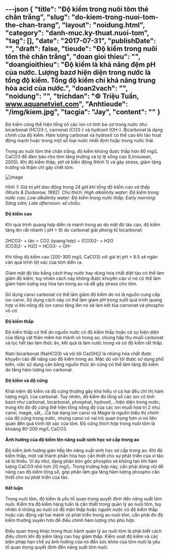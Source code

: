 ---json
{
    "title": "Độ kiềm trong nuôi tôm thẻ chân trắng",
    "slug": "do-kiem-trong-nuoi-tom-the-chan-trang",
    "layout": "noidung.html",
    "category": "danh-muc.ky-thuat.nuoi-tom",
    "tag": [],
    "date": "2017-07-31",
    "publishDate": "",
    "draft": false,
    "tieude": "Độ kiềm trong nuôi tôm thẻ chân trắng",
    "doan gioi thieu": "",
    "doangioithieu": "Độ kiềm là khả năng đệm pH của nước. Lượng bazơ hiện diện trong nước là tổng độ kiềm. Tổng độ kiềm chỉ khả năng trung hòa acid của nước.",
    "doan2vach": "",
    "noidung": "",
    "trichdan": "© Triệu Tuấn, www.aquanetviet.com",
    "Anhtieude": "/img/kiem.jpg",
    "tacgia": "Jay",
    "__content__": ""
}
---
<p><span style="font-size:14px">Độ kiềm cũng th&ecirc;̉ hi&ecirc;̣n t&ocirc;̉ng s&ocirc;́ các ion có tính ba-zơ trong nước như bicarbonat (HCO3-), carnonat (CO3-) và hydroxit (OH-). Bicarbonat là dạng chính của đ&ocirc;̣ ki&ecirc;̀m. Hàm lượng carbonat và hydroxit có th&ecirc;̉ cao khi tảo hoạt đ&ocirc;̣ng mạnh hoặc trong m&ocirc;̣t s&ocirc;́ loại nước nh&acirc;́t định hoặc trong nước thải.&nbsp;<br />
<br />
Trong ao nu&ocirc;i t&ocirc;m thẻ ch&acirc;n trắng, đ&ocirc;̣ ki&ecirc;̀m kh&ocirc;ng được th&acirc;́p hơn 80 mg/L CaCO3 đ&ecirc;̉ đảm bảo cho t&ocirc;m tăng trưởng và tỷ l&ecirc;̣ s&ocirc;́ng cao (Limsuwan, 2005). Khi đ&ocirc;̣ ki&ecirc;̀m th&acirc;́p, pH sẽ bi&ecirc;́n đ&ocirc;̣ng (Hình 1) và g&acirc;y stress, giảm tăng trưởng và th&acirc;̣m chí g&acirc;y ch&ecirc;́t t&ocirc;m.</span></p>

<p><span style="font-size:14px"><img alt="image" src="http://68.media.tumblr.com/04224c0e1b2941d5042742e2bd007959/tumblr_inline_nqwm1gyWgX1txo3bl_1280.jpg" /></span></p>

<p><span style="font-size:14px"><em>Hình 1: Giá trị pH dao đ&ocirc;̣ng trong 24 giờ khi t&ocirc;̉ng đ&ocirc;̣ ki&ecirc;̀m cao và th&acirc;́p (Wurts &amp; Durborow, 1992). Chú thích: High alkalinity water: Đ&ocirc;̣ ki&ecirc;̀m trong nước cao; Low alkalinity water: Đ&ocirc;̣ ki&ecirc;̀m trong nước th&acirc;́p; Early morning: Sáng sớm; Late afternoon: x&ecirc;́ chi&ecirc;̀u. &nbsp;</em><br />
<br />
<strong>Đ&ocirc;̣ ki&ecirc;̀m cao</strong><br />
<br />
Khi quá trình quang hợp di&ecirc;̃n ra mạnh trong ao do m&acirc;̣t đ&ocirc;̣ tảo cao, đ&ocirc;̣ ki&ecirc;̀m tăng l&ecirc;n r&acirc;́t nhanh ( pH &gt; 9) do carbonat giải phóng từ bicarbonat:<br />
<br />
2HCO3- + tảo = CO2 (quang hợp) + (CO3)2- + H2O<br />
(CO3)2- + H2O = HCO3- + OH-<br />
<br />
Khi t&ocirc;̉ng đ&ocirc;̣ ki&ecirc;̀m cao (200-300 mg/L CaCO3) với giá trị pH &gt; 8.5 sẽ ngăn cản quá trình l&ocirc;̣t xác của t&ocirc;m di&ecirc;̃n ra.&nbsp;<br />
<br />
Giảm m&acirc;̣t đ&ocirc;̣ tảo bằng cách thay nước hay dùng hóa ch&acirc;́t di&ecirc;̣t tảo có th&ecirc;̉ làm giảm đ&ocirc;̣ ki&ecirc;̀m, tuy nhi&ecirc;n cách này kh&ocirc;ng được khuy&ecirc;́n cáo vì nó có th&ecirc;̉ làm giảm hàm lượng oxy hòa tan trong ao và d&ecirc;̃ g&acirc;y stress cho t&ocirc;m.<br />
<br />
Sử dụng canxi carbonat có th&ecirc;̉ làm giảm đ&ocirc;̣ ki&ecirc;̀m do nó là ngu&ocirc;̀n cung c&acirc;́p ion canxi. Sử dụng cách này có th&ecirc;̉ làm giảm pH trong su&ocirc;́t quá trình quang hợp vì khi n&ocirc;̀ng đ&ocirc;̣ ion canxi tăng l&ecirc;n nó sẽ làm k&ecirc;́t tủa carnonat và phospho v&ocirc; cơ.&nbsp;<br />
<br />
<strong>Đ&ocirc;̣ ki&ecirc;̀m th&acirc;́p</strong><br />
<br />
Đ&ocirc;̣ ki&ecirc;̀m th&acirc;́p có th&ecirc;̉ do ngu&ocirc;̀n nước có đ&ocirc;̣ ki&ecirc;̀m th&acirc;́p hoặc có sự hi&ecirc;̣n di&ecirc;̣n của đ&ocirc;̣ng v&acirc;̣t th&acirc;n m&ecirc;̀m hai mảnh vỏ trong ao, chúng h&acirc;́p thụ mu&ocirc;́i carbonat và lọc h&ecirc;́t tảo làm thức ăn, k&ecirc;́t quả là làm nước trong và có đ&ocirc;̣ ki&ecirc;̀m r&acirc;́t th&acirc;́p.<br />
<br />
Natri bicarbonat (NaHCO3) và v&ocirc;i t&ocirc;i Ca(OH)2 là những hóa ch&acirc;́t được khuy&ecirc;́n cáo đ&ecirc;̉ n&acirc;ng cao đ&ocirc;̣ ki&ecirc;̀m trong ao. Mặc dù v&ocirc;i t&ocirc;i được sử dụng ph&ocirc;̉ bi&ecirc;́n, vi&ecirc;̣c sử dụng c&acirc;n bằng ngu&ocirc;̀n thức ăn cũng có th&ecirc;̉ làm tăng đ&ocirc;̣ ki&ecirc;̀m do tăng hàm lượng ion carbonat.&nbsp;<br />
<br />
<strong>Đ&ocirc;̣ ki&ecirc;̀m và đ&ocirc;̣ cứng</strong><br />
<br />
Khái ni&ecirc;̣m đ&ocirc;̣ ki&ecirc;̀m và đ&ocirc;̣ cứng thường g&acirc;y khó hi&ecirc;̉u vì cả hai đ&ecirc;̀u chỉ thị hàm lượng mg/L của carbonat. Tuy nhi&ecirc;n, đ&ocirc;̣ ki&ecirc;̀m đo t&ocirc;̉ng s&ocirc;́ các ion có tính bazơ như carbonat, bicarbonat, phosphat, hydroxit,&hellip;hi&ecirc;̣n di&ecirc;̣n trong nước; trong khi đó đ&ocirc;̣ cứng th&ecirc;̉ hi&ecirc;̣n t&ocirc;̉ng n&ocirc;̀ng đ&ocirc;̣ của các ion mu&ocirc;́i hóa trị 2 như canxi, magie, sắt,&hellip;Cả hai dạng ion canxi và Magie là ngu&ocirc;̀n bi&ecirc;̉u thị chính của đ&ocirc;̣ cứng trong nước, nhưng canxi có vai trò quan trọng hơn vì nó li&ecirc;n quan đ&ecirc;́n quá trình l&ocirc;̣t xác của t&ocirc;m. Đ&ocirc;̣ cứng thích hợp trong nu&ocirc;i t&ocirc;m là khoảng 80-200 mg/L CaCO3.&nbsp;<br />
<br />
<strong>Ảnh hưởng của đ&ocirc;̣ ki&ecirc;̀m l&ecirc;n năng su&acirc;́t sinh học sơ c&acirc;́p trong ao</strong><br />
<br />
Đ&ocirc;̣ ki&ecirc;̀m ảnh hưởng gián ti&ecirc;́p l&ecirc;n năng su&acirc;́t sinh học sơ c&acirc;́p trong ao. Khi đ&ocirc;̣ ki&ecirc;̀m th&acirc;́p, m&ocirc;̣t vài thành ph&acirc;̀n hóa học c&acirc;̀n thi&ecirc;́t cho sự phát tri&ecirc;̉n của vi tảo sẽ bị thi&ecirc;́u. Ví dụ như, dạng ph&acirc;n bón g&ocirc;́c phospho sẽ kh&ocirc;ng tan khi hàm lượng CaCO3 nhỏ hơn 20 mg/L. Trong trường hợp này, c&acirc;̀n phải dùng v&ocirc;i đ&ecirc;̉ n&acirc;ng cao đ&ocirc;̣ ki&ecirc;̀m t&ocirc;̉ng s&ocirc;́, góp ph&acirc;̀n làm gia tăng hàm lượng phospho c&acirc;̀n thi&ecirc;́t cho sự phát tri&ecirc;̉n của tảo. &nbsp;&nbsp;<br />
<br />
<strong>K&ecirc;́t lu&acirc;̣n</strong><br />
<br />
Trong nu&ocirc;i t&ocirc;m, đ&ocirc;̣ ki&ecirc;̀m là y&ecirc;́u t&ocirc;́ quan trọng quy&ecirc;́t định đ&ecirc;́n năng su&acirc;́t t&ocirc;m nu&ocirc;i. Ki&ecirc;̉m tra đ&ocirc;̣ ki&ecirc;̀m hàng tu&acirc;̀n là c&acirc;̀n thi&ecirc;́t trong quản lý ao nu&ocirc;i t&ocirc;m, tuy nhi&ecirc;n ở những ao nu&ocirc;i có đ&ocirc;̣ mặn th&acirc;́p hoặc ngu&ocirc;̀n nước có đ&ocirc;̣ ki&ecirc;̀m th&acirc;́p hoặc các đ&ocirc;̣ng v&acirc;̣t hai mảnh vỏ phát tri&ecirc;̉n trong ao nu&ocirc;i t&ocirc;m, c&acirc;̀n phải đo đ&ocirc;̣ ki&ecirc;̀m thường xuy&ecirc;n hơn đ&ecirc;̉ đi&ecirc;̀u chỉnh hàm lượng cho phù hợp.<br />
<br />
Đi&ecirc;̀u quan trọng khác trong thực hành quản lý ao nu&ocirc;i t&ocirc;m là phải bi&ecirc;́t cách đi&ecirc;̀u chỉnh khi đ&ocirc;̣ ki&ecirc;̀m tăng cao hay giảm th&acirc;́p. Ki&ecirc;̉m soát đ&ocirc;̣ ki&ecirc;̀m và các bi&ecirc;̣n pháp hạn ch&ecirc;́ sự ảnh hưởng của nó đ&ecirc;́n sức khỏe của t&ocirc;m nu&ocirc;i là y&ecirc;́u t&ocirc;́ quan trọng quy&ecirc;́t định đ&ecirc;́n năng su&acirc;́t t&ocirc;m nu&ocirc;i.</span></p>
